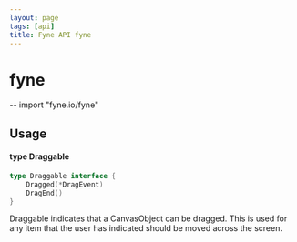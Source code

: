 ```yaml
---
layout: page
tags: [api]
title: Fyne API fyne
---
```


# fyne
--
    import "fyne.io/fyne"

## Usage

#### type Draggable

```go
type Draggable interface {
	Dragged(*DragEvent)
	DragEnd()
}
```

Draggable indicates that a CanvasObject can be dragged. This is used for any item that the user has indicated should be moved across the screen.
